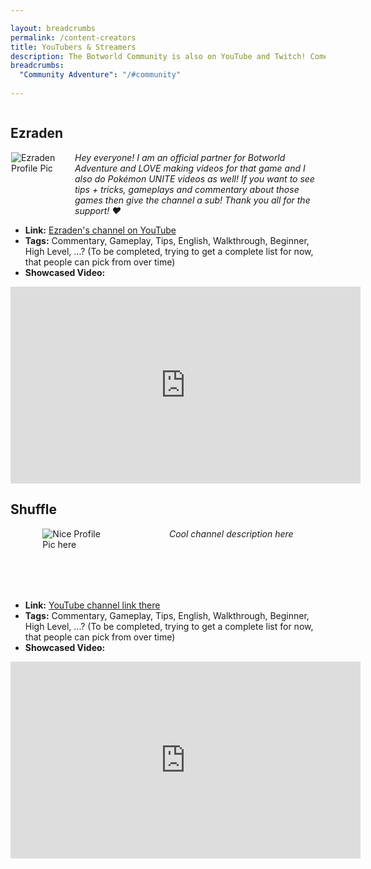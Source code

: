 ```yaml
---

layout: breadcrumbs
permalink: /content-creators
title: YouTubers & Streamers
description: The Botworld Community is also on YouTube and Twitch! Come and discover some of our most dedicated players, who share their Progress and Tips live or after some cool editing.
breadcrumbs:
  "Community Adventure": "/#community"
  
---
```



<div class="shuffle-container">

<div class="content-creator">
<div markdown="1">

## Ezraden 

![Ezraden Profile Pic](https://yt3.ggpht.com/KS77N1Vyiu5V2BJYemqxcD_up5IuhbRj-A30qub4Dl6MDkmgQvDlMGid3iP-ujPqP4-mBf7xnQ=s176-c-k-c0x00ffffff-no-rj)

*Hey everyone! I am an official partner for Botworld Adventure and LOVE making videos for that game and I also do Pokémon UNITE videos as well! If you want to see tips + tricks, gameplays and commentary about those games then give the channel a sub! Thank you all for the support! ❤️*


- **Link:** [Ezraden's channel on YouTube](https://www.youtube.com/channel/UCZCFOil-St2U3qbuukGQKBw)
- **Tags:** Commentary, Gameplay, Tips, English, Walkthrough, Beginner, High Level, ...? (To be completed, trying to get a complete list for now, that people can pick from over time)
- **Showcased Video:** 

</div>
<iframe width="560" height="315" src="https://www.youtube.com/embed/nuIZe3Q7zcw" title="YouTube video player" frameborder="0" allow="accelerometer; autoplay; clipboard-write; encrypted-media; gyroscope; picture-in-picture" allowfullscreen></iframe>

</div>

<div class="content-creator">
<div markdown="1">

## Shuffle

![Nice Profile Pic here](/contribute#tbw)

*Cool channel description here*


- **Link:** [YouTube channel link there](/contribute#tbw)
- **Tags:** Commentary, Gameplay, Tips, English, Walkthrough, Beginner, High Level, ...? (To be completed, trying to get a complete list for now, that people can pick from over time)
- **Showcased Video:** 

</div>
<iframe width="560" height="315" src="https://www.youtube.com/embed/nuIZe3Q7zcw" title="YouTube video player" frameborder="0" allow="accelerometer; autoplay; clipboard-write; encrypted-media; gyroscope; picture-in-picture" allowfullscreen></iframe>

</div>

</div>

<script>
var shuffleContainer = document.querySelector('.shuffle-container');
for (var i = shuffleContainer.children.length; i >= 0; i--) {
    shuffleContainer.appendChild(shuffleContainer.children[Math.random() * i | 0]);
}
</script>

<style>
.content-creator > div {
    flex-wrap: wrap;
    display: flex;
    /* flex-direction: column; */
}
.content-creator > div p {
    margin: 0 auto;
    background: none;
}
.content-creator > div h2+p {
    width: 100px;
    height: 100px;
}
.content-creator > div h2 {
    width: 100%;
}
.content-creator > div h2+p+p {
    max-width: 400px;
}
</style>
